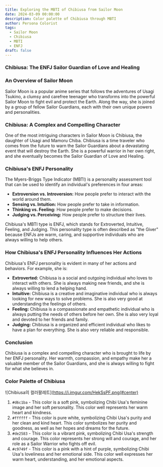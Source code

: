 ```yaml
---
title: Exploring the MBTI of Chibiusa from Sailor Moon
date: 2024-03-09 00:00:00
description: Color palette of Chibiusa through MBTI
author: Persona Colorist
tags:
  - Sailor Moon
  - Chibiusa
  - MBTI
  - ENFJ
draft: false
---
```


### Chibiusa: The ENFJ Sailor Guardian of Love and Healing

### An Overview of Sailor Moon

Sailor Moon is a popular anime series that follows the adventures of Usagi Tsukino, a clumsy and carefree teenager who transforms into the powerful Sailor Moon to fight evil and protect the Earth. Along the way, she is joined by a group of fellow Sailor Guardians, each with their own unique powers and personalities.

### Chibiusa: A Complex and Compelling Character

One of the most intriguing characters in Sailor Moon is Chibiusa, the daughter of Usagi and Mamoru Chiba. Chibiusa is a time traveler who comes from the future to warn the Sailor Guardians about a devastating event that will destroy the Earth. She is a powerful warrior in her own right, and she eventually becomes the Sailor Guardian of Love and Healing.

### Chibiusa's ENFJ Personality

The Myers-Briggs Type Indicator (MBTI) is a personality assessment tool that can be used to identify an individual's preferences in four areas:

* **Extroversion vs. Introversion:** How people prefer to interact with the world around them.
* **Sensing vs. Intuition:** How people prefer to take in information.
* **Thinking vs. Feeling:** How people prefer to make decisions.
* **Judging vs. Perceiving:** How people prefer to structure their lives.

Chibiusa's MBTI type is ENFJ, which stands for Extroverted, Intuitive, Feeling, and Judging. This personality type is often described as "the Giver" because ENFJs are warm, caring, and supportive individuals who are always willing to help others.

### How Chibiusa's ENFJ Personality Influences Her Actions

Chibiusa's ENFJ personality is evident in many of her actions and behaviors. For example, she is:

* **Extroverted:** Chibiusa is a social and outgoing individual who loves to interact with others. She is always making new friends, and she is always willing to lend a helping hand.
* **Intuitive:** Chibiusa is a creative and imaginative individual who is always looking for new ways to solve problems. She is also very good at understanding the feelings of others.
* **Feeling:** Chibiusa is a compassionate and empathetic individual who is always putting the needs of others before her own. She is also very loyal and devoted to her friends and family.
* **Judging:** Chibiusa is a organized and efficient individual who likes to have a plan for everything. She is also very reliable and responsible.

### Conclusion

Chibiusa is a complex and compelling character who is brought to life by her ENFJ personality. Her warmth, compassion, and empathy make her a valuable member of the Sailor Guardians, and she is always willing to fight for what she believes in.

### Color Palette of Chibiusa

![Chibiusa의 컬러팔레트](https://i.imgur.com/HekSsPF.png(#center)


1. `#d6c1ba` - This color is a soft pink, symbolizing Chibi Usa's feminine image and her soft personality. This color well represents her warm heart and kindness.
2. `#ffffff` - This color is pure white, symbolizing Chibi Usa's purity and her clean and kind heart. This color symbolizes her purity and goodness, as well as her hopes and dreams for the future.
3. `#de2583` - This color is a vibrant pink, symbolizing Chibi Usa's strength and courage. This color represents her strong will and courage, and her role as a Sailor Warrior who fights off evil.
4. `#c9749f` - This color is a pink with a hint of purple, symbolizing Chibi Usa's loveliness and her emotional side. This color well expresses her warm heart, understanding, and her emotional aspects.
